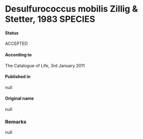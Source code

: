 # Desulfurococcus mobilis Zillig & Stetter, 1983 SPECIES

#### Status
ACCEPTED

#### According to
The Catalogue of Life, 3rd January 2011

#### Published in
null

#### Original name
null

### Remarks
null